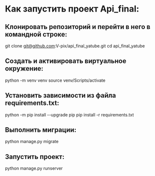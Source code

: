 # Как запустить проект Api_final:

## Клонировать репозиторий и перейти в него в командной строке:

git clone git@github.com:V-pix/api_final_yatube.git
cd api_final_yatube

## Cоздать и активировать виртуальное окружение:

python -m venv venv
source venv/Scripts/activate

## Установить зависимости из файла requirements.txt:

python -m pip install --upgrade pip
pip install -r requirements.txt

## Выполнить миграции:

python manage.py migrate

## Запустить проект:

python manage.py runserver